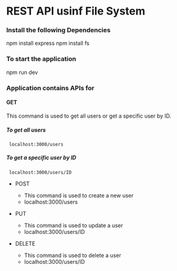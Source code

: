 # REST API usinf File System

### Install the following Dependencies

npm install express
npm install fs

### To start the application

npm run dev

### Application contains APIs for

####  GET 
This command is used to get all users or get a specific user by ID.
##### To get all users 
     localhost:3000/users
##### To get a specific user by ID
     localhost:3000/users/ID
     
 - POST 
     * This command is used to create a new user
     * localhost:3000/users
    
 - PUT
     * This command is used to update a user
     * localhost:3000/users/ID
   
 - DELETE
     * This command is used to delete a user
     * localhost:3000/users/ID
